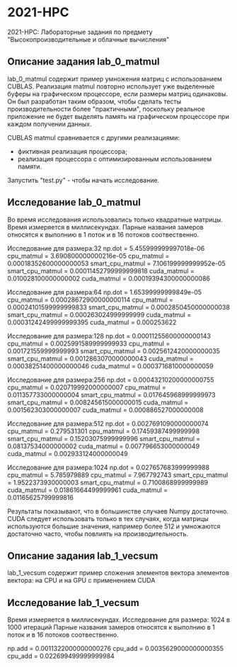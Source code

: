 # 2021-HPC
2021-HPC: Лабораторные задания по предмету "Высокопроизводительные и облачные вычисления"
## Описание задания lab_0_matmul

lab_0_matmul содержит пример умножения матриц с использованием CUBLAS. Реализация matmul повторно
использует уже выделенные буферы на графическом процессоре, если размеры матриц
одинаковы. Он был разработан таким образом, чтобы сделать тесты производительности более "практичными", поскольку реальное
приложение не будет выделять память на графическом процессоре при каждом получении данных.

CUBLAS matmul сравнивается с другими реализациями:

- фиктивная реализация процессора;
- реализация процессора с оптимизированным использованием памяти.


Запустить "test.py" - чтобы начать исследование.

## Исследование lab_0_matmul
Во время исследования использовались только квадратные матрицы. Время измеряется в миллисекундах.
Парные названия замеров относятся к выполнию в 1 поток и в 16 потоков соотвественно.

Исследование для размера:32
np.dot = 5.455999999997018e-06
cpu_matmul = 3.690800000000216e-05
cpu_matmul = 0.00018352600000000053
smart_cpu_matmul = 7.106199999999952e-05
smart_cpu_matmul = 0.00011452799999999818
cuda_matmul = 0.010028100000000002
cuda_matmul = 0.00019394300000000086

Исследование для размера:64
np.dot = 1.65399999999849e-05
cpu_matmul = 0.00028672900000000114
cpu_matmul = 0.00024101599999999833
smart_cpu_matmul = 0.0002850450000000038
smart_cpu_matmul = 0.000263024999999999
cuda_matmul = 0.00031242499999999395
cuda_matmul = 0.000253622

Исследование для размера:128
np.dot = 0.00011255600000000143
cpu_matmul = 0.0025991589999999933
cpu_matmul = 0.001721559999999993
smart_cpu_matmul = 0.0025612420000000035
smart_cpu_matmul = 0.0012863070000000043
cuda_matmul = 0.00038251400000000046
cuda_matmul = 0.0003716810000000059

Исследование для размера:256
np.dot = 0.00043210200000000755
cpu_matmul = 0.020719992000000007
cpu_matmul = 0.011357733000000004
smart_cpu_matmul = 0.017645968999999973
smart_cpu_matmul = 0.008245615000000015
cuda_matmul = 0.001562303000000007
cuda_matmul = 0.000886527000000008

Исследование для размера:512
np.dot = 0.0027691090000000074
cpu_matmul = 0.279531301
cpu_matmul = 0.17459387499999998
smart_cpu_matmul = 0.15203075999999996
smart_cpu_matmul = 0.08137534000000002
cuda_matmul = 0.007796653000000049
cuda_matmul = 0.002933124000000049

Исследование для размера:1024
np.dot = 0.027657683999999988
cpu_matmul = 5.785979889
cpu_matmul = 7.967792743
smart_cpu_matmul = 1.9522373930000003
smart_cpu_matmul = 0.7100868999999989
cuda_matmul = 0.01861664499999961
cuda_matmul = 0.01165625799999816

Результаты показывают, что в большинстве случаев Numpy достаточно. CUDA следует использовать только в тех случаях, когда матрицы
используются большие значения, например более 512 и умножаются достаточно часто, чтобы повлиять на производительность.

## Описание задания lab_1_vecsum
lab_1_vecsum содержит пример сложения элементов вектора элементов вектора: на CPU и на
GPU с применением CUDA

## Исследование lab_1_vecsum
Время измеряется в миллисекундах.
Исследование для размера: 1024 в 1000 итераций
Парные названия замеров относятся к выполнию в 1 поток и в 16 потоков соотвественно.

np.add = 0.0011322000000000276
cpu_add = 0.0035629000000000355
cpu_add = 0.022699499999999984